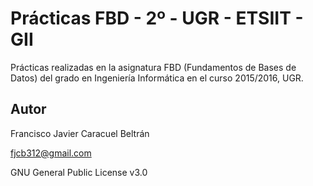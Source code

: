 # Prácticas FBD - 2º - UGR - ETSIIT - GII

Prácticas realizadas en la asignatura FBD (Fundamentos de Bases de Datos) del grado en Ingeniería Informática en el curso 2015/2016, UGR.

## Autor

Francisco Javier Caracuel Beltrán

fjcb312@gmail.com

GNU General Public License v3.0
